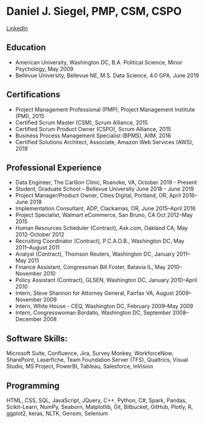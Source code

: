 # Daniel J. Siegel, PMP, CSM, CSPO
[LinkedIn](https://www.linkedin.com/in/danjsiegel/)

## Education
* American University, Washington DC, B.A. Political Science, Minor Psychology, May 2009
* Bellevue University, Bellevue NE, M.S. Data Science, 4.0 GPA, June 2019

## Certifications 
* Project Management Professional (PMP), Project Management Institute (PMI), 2015
* Certified Scrum Master (CSM), Scrum Alliance, 2015
* Certified Scrum Product Owner (CSPO), Scrum Alliance, 2015
* Business Process Management Specialist (BPMS), AIIM, 2016
* Certified Solutions Architect, Associate, Amazon Web Services (AWS), 2019

## Professional Experience
* Data Engineer, The Carilion Clinic, Roanoke, VA, October 2019 - Present
* Student, Graduate School – Bellevue University June 2018 - June 2019
* Project Manager/Product Owner, Cities Digital, Portland, OR, April 2016–June 2018
* Implementation Consultant, ADP, Clackamas, OR, June 2015–April 2016
* Project Specialist, Walmart eCommerce, San Bruno, CA Oct 2012–May 2015
* Human Resources Scheduler (Contract), Ask.com, Oakland CA, May 2012-October 2012 
* Recruiting Coordinator (Contract), P.C.A.O.B., Washington DC, May 2011–August 2011
* Analyst (Contract), Thomson Reuters, Washington DC, January 2011–May 2011
* Finance Assistant, Congressman Bill Foster, Batavia IL, May 2010–November 2010
* Policy Assistant (Contract), GLSEN, Washington DC, January 2010–April 2010 
* Intern, Steve Shannon for Attorney General, Fairfax VA, August 2009–November 2009
* Intern, White House - CEQ, Washington DC, February 2009–May 2009	
* Intern, Congresswoman Bordallo, Washington DC, September 2008–December 2008 


## Software Skills: 
Microsoft Suite, Confluence, Jira, Survey Monkey, WorkforceNow, SharePoint, Laserfiche, Team Foundation Server (TFS), Qualtrics, Visual Studio, MS Project, PowerBI, Tableau, Salesforce, InVision  

## Programming 
HTML, CSS, SQL, JavaScript, JQuery, C++, Python, C#, Spark, Pandas, Scikit-Learn, NumPy, Seaborn, Matplotlib, Git, Bitbucket, GitHub, Plotly, R, ggplot2, keras, NLTK, Gensim, Selenium

